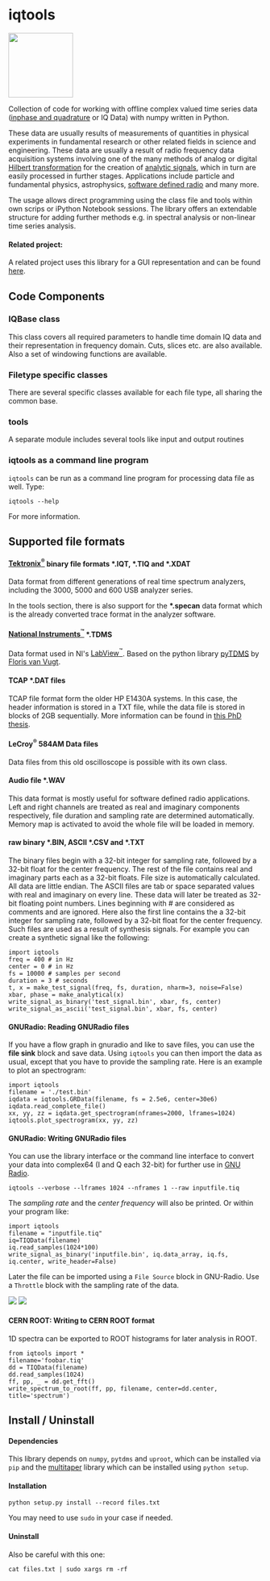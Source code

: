 iqtools
============
<img src="https://raw.githubusercontent.com/xaratustrah/iqtools/master/icon.png" width="128">

Collection of code for working with offline complex valued time series data ([inphase and quadrature](https://en.wikipedia.org/wiki/In-phase_and_quadrature_components) or IQ Data) with numpy written in Python.

These data are usually results of measurements of quantities in physical experiments in fundamental research or other related fields in science and engineering. These data are usually a result of radio frequency data acquisition systems involving one of the many methods of analog or digital [Hilbert transformation](https://en.wikipedia.org/wiki/Hilbert_transform) for the creation of [analytic signals](https://en.wikipedia.org/wiki/Analytic_signal), which in turn are easily processed in further stages. Applications include particle and fundamental physics, astrophysics, [software defined radio](https://en.wikipedia.org/wiki/Software-defined_radio) and many more.

The usage allows direct programming using the class file and tools within own scrips or iPython Notebook sessions. The library offers an extendable structure for adding further methods e.g. in spectral analysis or non-linear time series analysis.

#### Related project:
A related project uses this library for a GUI representation and can be found [here](https://github.com/xaratustrah/iqgui).

## Code Components

### IQBase class
This class covers all required parameters to handle time domain IQ data and their representation in frequency domain. Cuts, slices etc. are also available. Also a set of windowing functions are available.

### Filetype specific classes

There are several specific classes available for each file type, all sharing the common base.

### tools

A separate module includes several tools like input and output routines


### iqtools as a command line program

`iqtools` can be run as a command line program for processing data file as well. Type:

    iqtools --help

For more information.


## Supported file formats

#### [Tektronix<sup>&reg;</sup>](http://www.tek.com) binary file formats \*.IQT, \*.TIQ and \*.XDAT

Data format from different generations of real time spectrum analyzers, including the 3000, 5000 and 600 USB analyzer series.

In the tools section, there is also support for the **\*.specan** data format which is the already converted trace format in the analyzer software.

#### [National Instruments<sup>&trade;</sup>](http://www.ni.com) \*.TDMS

Data format used in NI's [LabView<sup>&trade;</sup>](http://www.ni.com/labview/). Based on the python library [pyTDMS](http://sourceforge.net/projects/pytdms/) by [Floris van Vugt](http://www.florisvanvugt.com).

#### TCAP \*.DAT files
TCAP file format form the older HP E1430A systems. In this case, the header information is stored in a TXT file, while the data file is stored in blocks of 2GB sequentially. More information can be found in [this PhD thesis](http://www.worldcat.org/oclc/76566695).


#### LeCroy<sup>&reg;</sup> 584AM Data files
Data files from this old oscilloscope is possible with its own class.

#### Audio file \*.WAV

This data format is mostly useful for software defined radio applications. Left and right channels are treated as real and imaginary components respectively, file duration and sampling rate are determined automatically. Memory map is activated to avoid the whole file will be loaded in memory.

#### raw binary \*.BIN, ASCII \*.CSV and \*.TXT

The binary files begin with a 32-bit integer for sampling rate, followed by a 32-bit float for the center frequency. The rest of the file contains real and imaginary parts each as a 32-bit floats. File size is automatically calculated. All data are little endian. The ASCII files are tab or space separated values with real and imaginary on every line. These data will later be treated as 32-bit floating point numbers. Lines beginning with # are considered as comments and are ignored. Here also the first line contains the a 32-bit integer for sampling rate, followed by a 32-bit float for the center frequency. Such files are used as a result of synthesis signals. For example you can create a synthetic signal like the following:

    import iqtools
    freq = 400 # in Hz
    center = 0 # in Hz
    fs = 10000 # samples per second
    duration = 3 # seconds
    t, x = make_test_signal(freq, fs, duration, nharm=3, noise=False)
    xbar, phase = make_analytical(x)
    write_signal_as_binary('test_signal.bin', xbar, fs, center)
    write_signal_as_ascii('test_signal.bin', xbar, fs, center)

#### GNURadio: Reading GNURadio files
If you have a flow graph in gnuradio and like to save files, you can use the **file sink** block and save data. Using `iqtools` you can then import the data as usual, except that you have to provide the sampling rate. Here is an example to plot an spectrogram:

    import iqtools
    filename = './test.bin'
    iqdata = iqtools.GRData(filename, fs = 2.5e6, center=30e6)
    iqdata.read_complete_file()
    xx, yy, zz = iqdata.get_spectrogram(nframes=2000, lframes=1024)
    iqtools.plot_spectrogram(xx, yy, zz)

#### GNURadio: Writing GNURadio files

You can use the library interface or the command line interface to convert your data into complex64 (I and Q each 32-bit) for further use in [GNU Radio](http://gnuradio.org/).

    iqtools --verbose --lframes 1024 --nframes 1 --raw inputfile.tiq

The *sampling rate* and the *center frequency* will also be printed. Or within your program like:

    import iqtools
    filename = "inputfile.tiq"
    iq=TIQData(filename)
    iq.read_samples(1024*100)
    write_signal_as_binary('inputfile.bin', iq.data_array, iq.fs, iq.center, write_header=False)


Later the file can be imported using a `File Source` block in GNU-Radio. Use a `Throttle` block with the sampling rate of the data.

<img src="https://raw.githubusercontent.com/xaratustrah/iqtools/master/gnuradio1.png">
<img src="https://raw.githubusercontent.com/xaratustrah/iqtools/master/gnuradio2.png">

#### CERN ROOT: Writing to CERN ROOT format

1D spectra can be exported to ROOT histograms for later analysis in ROOT.

    from iqtools import *
    filename='foobar.tiq'
    dd = TIQData(filename)
    dd.read_samples(1024)
    ff, pp, _ = dd.get_fft()
    write_spectrum_to_root(ff, pp, filename, center=dd.center, title='spectrum')




## Install / Uninstall

#### Dependencies

This library depends on `numpy`, `pytdms` and `uproot`, which can be installed via `pip` and the [multitaper](https://github.com/xaratustrah/multitaper) library which can be installed using `python setup`.


#### Installation

    python setup.py install --record files.txt

You may need to use `sudo` in your case if needed.

#### Uninstall

Also be careful with this one:

    cat files.txt | sudo xargs rm -rf
